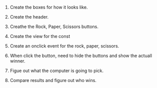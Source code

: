 1. Create the boxes for how it looks like.

2. Create the header.
3. Creathe the Rock, Paper, Scissors buttons.
4. Create the view for the const
5. Create an onclick event for the rock, paper, scissors.
6. When click the button, need to hide the buttons and show the actuall winner.
7. Figue out what the computer is going to pick.
8. Compare results and figure out who wins.